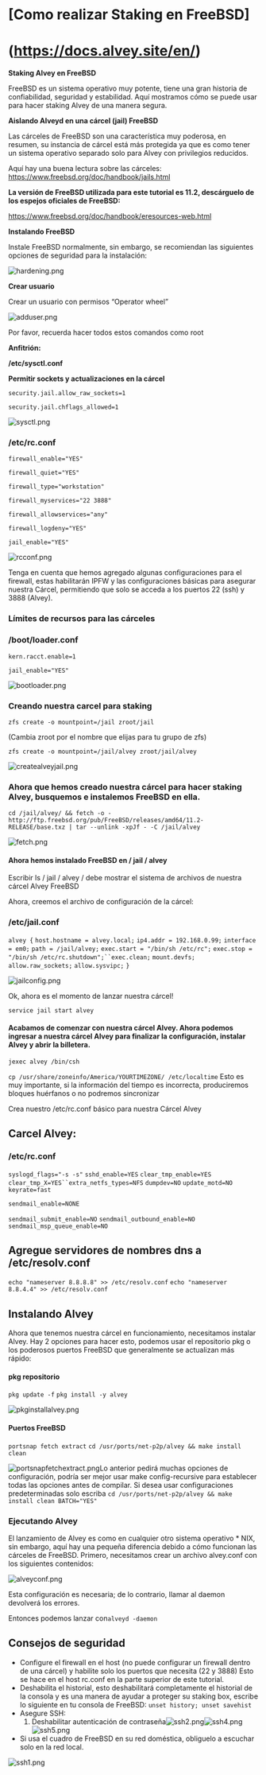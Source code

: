 # [Como realizar Staking en FreeBSD]



# (https://docs.alvey.site/en/)

**Staking Alvey en FreeBSD** 

FreeBSD es un sistema operativo muy potente, tiene una gran historia de confiabilidad, seguridad y estabilidad. Aquí mostramos cómo se puede usar para hacer staking Alvey de una manera segura. 

**Aislando Alveyd en una cárcel (jail) FreeBSD** 

Las cárceles de FreeBSD son una característica muy poderosa, en resumen, su instancia de cárcel está más protegida ya que es como tener un sistema operativo separado solo para Alvey con privilegios reducidos. 

Aquí hay una buena lectura sobre las cárceles:  <https://www.freebsd.org/doc/handbook/jails.html>

**La versión de FreeBSD utilizada para este tutorial es 11.2, descárguelo de los espejos oficiales de FreeBSD:** 

<https://www.freebsd.org/doc/handbook/eresources-web.html>

**Instalando FreeBSD** 

Instale FreeBSD normalmente, sin embargo, se recomiendan las siguientes opciones de seguridad para la instalación: 

![hardening.png](https://docs.alvey.site/en/freebsd/hardening.png)

**Crear usuario** 

Crear un usuario con permisos “Operator wheel” 

![adduser.png](https://docs.alvey.site/en/freebsd/adduser.png)

Por favor, recuerda hacer todos estos comandos como root 

**Anfitrión:** 

**/etc/sysctl.conf** 

**Permitir sockets y actualizaciones en la cárcel** 

`security.jail.allow_raw_sockets=1`

`security.jail.chflags_allowed=1`

![sysctl.png](https://docs.alvey.site/en/freebsd/sysctl.png)

### /etc/rc.conf

`firewall_enable="YES"`

`firewall_quiet="YES"`

`firewall_type="workstation"`

`firewall_myservices="22 3888"`

`firewall_allowservices="any"`

`firewall_logdeny="YES"`

`jail_enable="YES"`

![rcconf.png](https://docs.alvey.site/en/freebsd/rcconf.png)

Tenga en cuenta que hemos agregado algunas configuraciones para el firewall, estas habilitarán IPFW y las configuraciones básicas para asegurar nuestra Cárcel, permitiendo que solo se acceda a los puertos 22 (ssh) y 3888 (Alvey). 

### Límites de recursos para las cárceles

### /boot/loader.conf

`kern.racct.enable=1`

`jail_enable="YES"`

![bootloader.png](https://docs.alvey.site/en/freebsd/bootloader.png)

### Creando nuestra carcel para staking

`zfs create -o mountpoint=/jail zroot/jail`

(Cambia zroot por el nombre que elijas para tu grupo de zfs)

`zfs create -o mountpoint=/jail/alvey zroot/jail/alvey`

![createalveyjail.png](https://docs.alvey.site/en/freebsd/createalveyjail.png)

### Ahora que hemos creado nuestra cárcel para hacer staking Alvey, busquemos e instalemos FreeBSD en ella.

`cd /jail/alvey/ && fetch -o - http://ftp.freebsd.org/pub/FreeBSD/releases/amd64/11.2-RELEASE/base.txz | tar --unlink -xpJf - -C /jail/alvey`

![fetch.png](https://docs.alvey.site/en/freebsd/fetch.png)

#### Ahora hemos instalado FreeBSD en / jail / alvey

Escribir ls / jail / alvey / debe mostrar el sistema de archivos de nuestra cárcel Alvey FreeBSD

Ahora, creemos el archivo de configuración de la cárcel:

### /etc/jail.conf

`alvey {` `host.hostname = alvey.local;` `ip4.addr = 192.168.0.99;` `interface = em0;` `path = /jail/alvey;` `exec.start = "/bin/sh /etc/rc";` `exec.stop = "/bin/sh /etc/rc.shutdown";``exec.clean;` `mount.devfs;` `allow.raw_sockets;` `allow.sysvipc;` `}`

![jailconfig.png](https://docs.alvey.site/en/freebsd/jailconfig.png)

Ok, ahora es el momento de lanzar nuestra cárcel!

`service jail start alvey`

#### Acabamos de comenzar con nuestra cárcel Alvey. Ahora podemos ingresar a nuestra cárcel Alvey para finalizar la configuración, instalar Alvey y abrir la billetera.

`jexec alvey /bin/csh`

`cp /usr/share/zoneinfo/America/YOURTIMEZONE/ /etc/localtime` Esto es muy importante, si la información del tiempo es incorrecta, produciremos bloques huérfanos o no podremos sincronizar

Crea nuestro /etc/rc.conf básico para nuestra Cárcel Alvey

## Carcel Alvey:

### /etc/rc.conf

`syslogd_flags="-s -s"` `sshd_enable=YES` `clear_tmp_enable=YES` `clear_tmp_X=YES``extra_netfs_types=NFS` `dumpdev=NO` `update_motd=NO` `keyrate=fast`

`sendmail_enable=NONE`

`sendmail_submit_enable=NO` `sendmail_outbound_enable=NO` `sendmail_msp_queue_enable=NO`

## Agregue servidores de nombres dns a /etc/resolv.conf

`echo "nameserver 8.8.8.8" >> /etc/resolv.conf` `echo "nameserver 8.8.4.4" >> /etc/resolv.conf`

## Instalando Alvey

Ahora que tenemos nuestra cárcel en funcionamiento, necesitamos instalar Alvey. Hay 2 opciones para hacer esto, podemos usar el repositorio pkg o los poderosos puertos FreeBSD que generalmente se actualizan más rápido:

#### pkg repositorio

`pkg update -f` `pkg install -y alvey`

![pkginstallalvey.png](https://docs.alvey.site/en/freebsd/pkginstallalvey.png)

#### Puertos FreeBSD

`portsnap fetch extract` `cd /usr/ports/net-p2p/alvey && make install clean`

![portsnapfetchextract.png](https://docs.alvey.site/en/freebsd/portsnapfetchextract.png)Lo anterior pedirá muchas opciones de configuración, podría ser mejor usar make config-recursive para establecer todas las opciones antes de compilar. Si desea usar configuraciones predeterminadas solo escriba `cd /usr/ports/net-p2p/alvey && make install clean BATCH="YES"`

### Ejecutando Alvey

El lanzamiento de Alvey es como en cualquier otro sistema operativo * NIX, sin embargo, aquí hay una pequeña diferencia debido a cómo funcionan las cárceles de FreeBSD. Primero, necesitamos crear un archivo alvey.conf con los siguientes contenidos:

![alveyconf.png](https://docs.alvey.site/en/freebsd/alveyconf.png)

Esta configuración es necesaria; de lo contrario, llamar al daemon devolverá los errores.

Entonces podemos lanzar con`alveyd -daemon`

## Consejos de seguridad

- Configure el firewall en el host (no puede configurar un firewall dentro de una cárcel) y habilite solo los puertos que necesita (22 y 3888) Esto se hace en el host rc.conf en la parte superior de este tutorial.
- Deshabilita el historial, esto deshabilitará completamente el historial de la consola y es una manera de ayudar a proteger su staking box, escribe lo siguiente en tu consola de FreeBSD: `unset history; unset savehist`
- Asegure SSH: 
  1. Deshabilitar autenticación de contraseña![ssh2.png](https://docs.alvey.site/en/freebsd/ssh2.png)![ssh4.png](https://docs.alvey.site/en/freebsd/ssh4.png)![ssh5.png](https://docs.alvey.site/en/freebsd/ssh5.png)
- Si usa el cuadro de FreeBSD en su red doméstica,  obliguelo a escuchar solo en la red local.

![ssh1.png](https://docs.alvey.site/en/freebsd/ssh1.png)